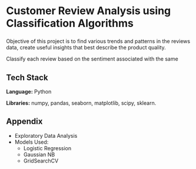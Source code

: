# Customer Review Analysis using Classification Algorithms

###

Objective of this project is to find various trends and patterns in the reviews data, create useful insights that best describe the product quality.

Classify each review based on the sentiment associated with the same

## Tech Stack

**Language:** Python

**Libraries:** numpy, pandas, seaborn, matplotlib, scipy, sklearn.

## Appendix

* Exploratory Data Analysis
* Models Used: 
    * Logistic Regression
    * Gaussian NB
    * GridSearchCV


